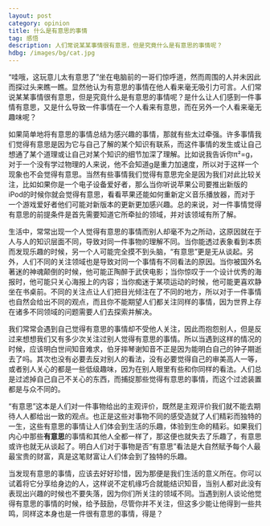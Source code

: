 ```yaml
---
layout: post
category: opinion
title: 什么是有意思的事情
tag: 感悟
description: 人们常说某某事情很有意思，但是究竟什么是有意思的事情呢？
hdbg: /images/bg/cat.jpg
---
```



“哇哦，这玩意儿太有意思了”坐在电脑前的一哥们惊呼道，然而周围的人并未因此而探过头来瞧一瞧。显然他认为有意思的事情在他人看来毫无吸引力可言。人们常说某某事情很有意思，但是究竟什么是有意思的事情呢？是什么让人们感到一件事情有意思，又是什么导致一件事情在一个人看来有意思，而在另外一个人看来毫无趣味呢？

如果简单地将有意思的事情总结为感兴趣的事情，那就有些太过牵强。许多事情我们觉得有意思是因为它与自己了解的某个知识有联系，而这件事情的发生或让自己想通了某个道理或让自己对某个知识的细节加深了理解。比如说我告诉你π²=g，对于一个没有学过物理的人来说，他不会知道g是重力加速度，所以对于这样一个现象也不会觉得有意思。当然有些事情我们觉得有意思完全是因为我们对此比较关注，比如如果你是一个电子设备爱好者，那么当你听说苹果公司要推出新版的iPod的时候你就会觉得有意思，看看苹果还能如何重新定义音乐播放器，而对于一个游戏爱好者他们可能对新版本的更新更加感兴趣。总的来说，对一件事情觉得有意思的前提条件是首先需要知道它所牵扯的领域，并对该领域有所了解。

<!--more-->

生活中，常常出现一个人觉得有意思的事情而别人却毫不为之所动，这原因就在于人与人的知识层面不同，导致对同一件事物的理解不同。当你能透过表象看到本质而发现乐趣的时候，另一个人可能完全摸不到头脑，“有意思”更是无从谈起。另外，人们不同的关注领域也是导致对同一个事情有不同看法的原因。当你被国外名著迷的神魂颠倒的时候，他可能正陶醉于武侠电影；当你惊叹于一个设计优秀的海报时，他可能只关心海报上的内容；当你痴迷于某项运动的时候，他可能更喜欢静坐在书桌前。不同的关注点让人们把目光倾注在了不同的地方，所以对于一件事情也自然会给出不同的观点，而且你不能期望人们都关注同样的事情，因为世界上存在诸多不同领域的问题需要人们去探索并解决。

我们常常会遇到自己觉得有意思的事情却不受他人关注，因此而抱怨别人，但是反过来想想我们又有多少次关注过别人觉得有意思的事情。所以当遇到这样的情况的时候，应该明白世间知音难求，伯牙摔琴谢知音不正是因为能明白自己的钟子期逝去了吗。其次也没有必要去反对别人的看法，没有必要觉得自己的审美高人一等，或者别人关心的都是一些低级趣味，因为在别人眼里有些和你同样的看法。人们总是过滤掉自己自己不关心的东西，而捕捉那些觉得有意思的事情，而这个过滤装置都是与众不同的。

“有意思”这本是人们对一件事物给出的主观评价，既然是主观评价我们就不能去期待人人都给出一致的观点。也正是这些对事物不同的感受造就了人们精彩而独特的一生，这些有意思的事情让人们体会到生活的乐趣，体验到生命的精彩。如果我们内心中那些**有意思**的事情和其他人全都一样了，那这便也就失去了乐趣了，有意思或许也就无从谈起了。明白人们对于事物是否“有意思”看法是大自然赋予每个人最最宝贵的财富，真是这笔财富让人们体会到了独特的乐趣。

当发现有意思的事情，应该去好好珍惜，因为那便是我们生活的意义所在。你可以试着将它分享给身边的人，这样说不定机缘巧合就能结识知音，当别人都对此没有表现出兴趣的时候也不要失落，因为你们所关注的领域不同。当遇到别人谈论他觉得有意思的事情的时候，给予鼓励，尽管你并不关注，但这多少能让他得到一些共鸣，同样这本身也是一件很有意思的事情，得是？